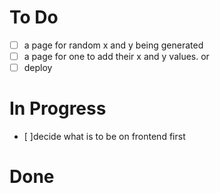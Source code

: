# To Do

-   [ ] a page for random x and y being generated
-   [ ] a page for one to add their x and y values. or
-   [ ] deploy

# In Progress

-   [ ]decide what is to be on frontend first

# Done
